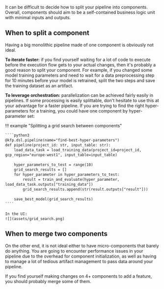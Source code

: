 It can be difficult to decide how to split your pipeline into components. Overall, components should aim to be a self-contained business logic unit with minimal inputs and outputs.

## When to split a component
Having a big monolithic pipeline made of one component is obviously not ideal. 

**To iterate faster:** if you find yourself waiting for a lot of code to execute before the execution flow gets to your actual changes, then it's probably a good reason to split your component. For example, if you changed some model training parameters and need to wait for a data preprocessing step for 10 minutes before your model is retrained, split the two steps and save the training dataset as an artifact.

**To leverage orchestration:** parallelization can be achieved fairly easily in pipelines. If some processing is easily splittable, don't hesitate to use this at your advantage for a faster pipeline. If you are trying to find the right hyper-parameters for a training, you could have one component by hyper-parameter set:

!!! example "Splitting a grid search between components"

    ````python3
    @kfp.dsl.pipeline(name="find-best-hyper-parameters")
    def pipeline(project_id: str, input_table: str):
        load_data_task = load_training_data(project_id=project_id, gcp_region="europe-west1", input_table=input_table)
    
        hyper_parameters_to_test = range(10)
        grid_search_results = []
        for hyper_parameter in hyper_parameters_to_test:
            result = train_and_evaluate(hyper_parameter, load_data_task.outputs["training_data"])
            grid_search_results.append(str(result.outputs["result"]))
    
        save_best_model(grid_search_results)
    ````

    In the UI:
    ![](assets/grid_search.png)


## When to merge two components
On the other end, it is not ideal either to have micro-components that barely do anything. You are going to encounter performance issues in your pipeline due to the overhead for component initialization, as well as having to manage a lot of tedious artifact management to pass data around your pipeline.

If you find yourself making changes on 4+ components to add a feature, you should probably merge some of them.
